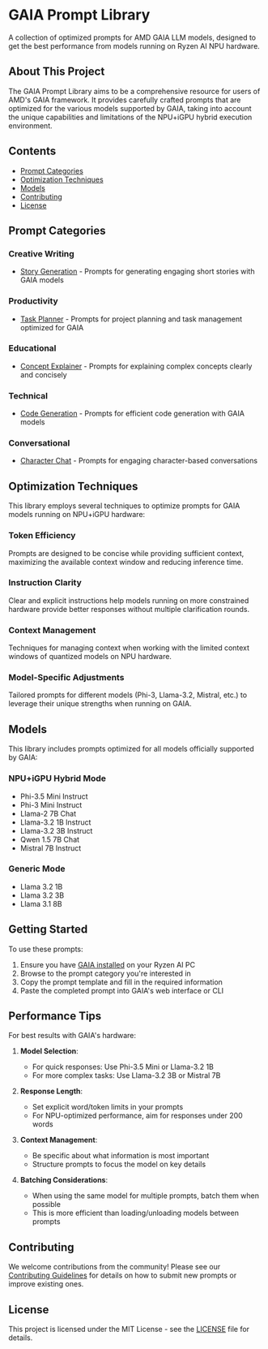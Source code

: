 # GAIA Prompt Library

A collection of optimized prompts for AMD GAIA LLM models, designed to get the best performance from models running on Ryzen AI NPU hardware.

## About This Project

The GAIA Prompt Library aims to be a comprehensive resource for users of AMD's GAIA framework. It provides carefully crafted prompts that are optimized for the various models supported by GAIA, taking into account the unique capabilities and limitations of the NPU+iGPU hybrid execution environment.

## Contents

- [Prompt Categories](#prompt-categories)
- [Optimization Techniques](#optimization-techniques)
- [Models](#models)
- [Contributing](#contributing)
- [License](#license)

## Prompt Categories

### Creative Writing
- [Story Generation](prompts/creative/story-generation.md) - Prompts for generating engaging short stories with GAIA models

### Productivity
- [Task Planner](prompts/productivity/task-planner.md) - Prompts for project planning and task management optimized for GAIA

### Educational
- [Concept Explainer](prompts/educational/concept-explainer.md) - Prompts for explaining complex concepts clearly and concisely

### Technical
- [Code Generation](prompts/technical/code-generation.md) - Prompts for efficient code generation with GAIA models

### Conversational
- [Character Chat](prompts/conversational/character-chat.md) - Prompts for engaging character-based conversations

## Optimization Techniques

This library employs several techniques to optimize prompts for GAIA models running on NPU+iGPU hardware:

### Token Efficiency
Prompts are designed to be concise while providing sufficient context, maximizing the available context window and reducing inference time.

### Instruction Clarity
Clear and explicit instructions help models running on more constrained hardware provide better responses without multiple clarification rounds.

### Context Management
Techniques for managing context when working with the limited context windows of quantized models on NPU hardware.

### Model-Specific Adjustments
Tailored prompts for different models (Phi-3, Llama-3.2, Mistral, etc.) to leverage their unique strengths when running on GAIA.

## Models

This library includes prompts optimized for all models officially supported by GAIA:

### NPU+iGPU Hybrid Mode
- Phi-3.5 Mini Instruct
- Phi-3 Mini Instruct
- Llama-2 7B Chat
- Llama-3.2 1B Instruct
- Llama-3.2 3B Instruct
- Qwen 1.5 7B Chat
- Mistral 7B Instruct

### Generic Mode
- Llama 3.2 1B
- Llama 3.2 3B
- Llama 3.1 8B

## Getting Started

To use these prompts:

1. Ensure you have [GAIA installed](https://github.com/amd/gaia) on your Ryzen AI PC
2. Browse to the prompt category you're interested in
3. Copy the prompt template and fill in the required information
4. Paste the completed prompt into GAIA's web interface or CLI

## Performance Tips

For best results with GAIA's hardware:

1. **Model Selection**: 
   - For quick responses: Use Phi-3.5 Mini or Llama-3.2 1B
   - For more complex tasks: Use Llama-3.2 3B or Mistral 7B

2. **Response Length**:
   - Set explicit word/token limits in your prompts
   - For NPU-optimized performance, aim for responses under 200 words

3. **Context Management**:
   - Be specific about what information is most important
   - Structure prompts to focus the model on key details

4. **Batching Considerations**:
   - When using the same model for multiple prompts, batch them when possible
   - This is more efficient than loading/unloading models between prompts

## Contributing

We welcome contributions from the community! Please see our [Contributing Guidelines](CONTRIBUTING.md) for details on how to submit new prompts or improve existing ones.

## License

This project is licensed under the MIT License - see the [LICENSE](LICENSE) file for details.